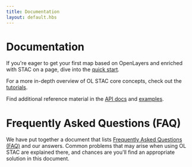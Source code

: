 ```yaml
---
title: Documentation
layout: default.hbs
---
```


# Documentation

If you're eager to get your first map based on OpenLayers and enriched with STAC on a page, dive into the [quick start](./quickstart.html).

For a more in-depth overview of OL STAC core concepts, check out the [tutorials](./tutorials/).

Find additional reference material in the [API docs](/en/latest/apidoc/) and [examples](/en/latest/examples/).

# Frequently Asked Questions (FAQ)

We have put together a document that lists [Frequently Asked Questions (FAQ)](./faq.html) and our answers. Common problems that may arise when using OL STAC are explained there, and chances are you'll find an appropriate solution in this document.
